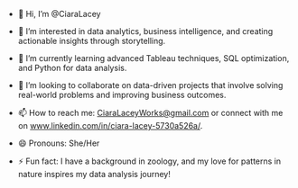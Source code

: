 - 👋 Hi, I’m @CiaraLacey

- 👀 I’m interested in data analytics, business intelligence, and creating actionable insights through storytelling.
- 🌱 I’m currently learning advanced Tableau techniques, SQL optimization, and Python for data analysis.
- 💞️ I’m looking to collaborate on data-driven projects that involve solving real-world problems and improving business outcomes.
- 📫 How to reach me: CiaraLaceyWorks@gmail.com or connect with me on www.linkedin.com/in/ciara-lacey-5730a526a/.
- 😄 Pronouns: She/Her
- ⚡ Fun fact: I have a background in zoology, and my love for patterns in nature inspires my data analysis journey!
<!---
CiaraLacey/CiaraLacey is a ✨ special ✨ repository because its `README.md` (this file) appears on your GitHub profile.
You can click the Preview link to take a look at your changes.
--->
